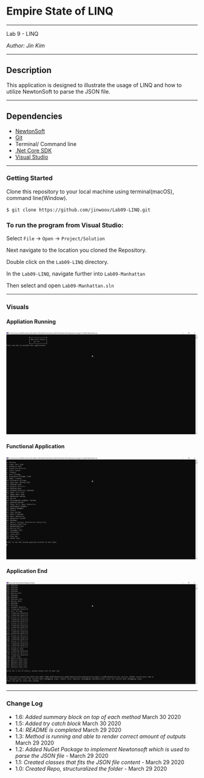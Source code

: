 # Empire State of LINQ
----

Lab 9 - LINQ

*Author: Jin Kim*

----

## Description

This application is designed to illustrate the usage of LINQ and how to utilize NewtonSoft to parse the JSON file.

---
## Dependencies

- [NewtonSoft](https://www.newtonsoft.com/json/help/html/Introduction.htm)
- [Git](https://git-scm.com/)
- Terminal/ Command line
- [.Net Core SDK](https://dotnet.microsoft.com/download)
- [Visual Studio](https://docs.microsoft.com/en-us/visualstudio/releases/2019/release-notes)

---
### Getting Started
Clone this repository to your local machine using terminal(macOS), command line(Window).

```
$ git clone https://github.com/jinwoov/Lab09-LINQ.git
```

### To run the program from Visual Studio:
Select ```File``` -> ```Open``` -> ```Project/Solution```

Next navigate to the location you cloned the Repository.

Double click on the ```Lab09-LINQ``` directory.

In the `Lab09-LINQ`, navigate further into `Lab09-Manhattan`

Then select and open ```Lab09-Manhattan.sln```

---
### Visuals

#### Appliation Running
![Application](./assets/images/application-start.png)

#### Functional Application
![Application running](./assets/images/functional-application.png)

#### Application End
![Unit testing pass](./assets/images/application-end.png)

---

### Change Log
- 1.6: *Added summary block on top of each method* March 30 2020
- 1.5: *Added try catch block* March 30 2020
- 1.4: *README is completed* March 29 2020
- 1.3: *Method is running and able to render correct amount of outputs* March 29 2020
- 1.2: *Added NuGet Package to implement Newtonsoft which is used to parse the JSON file* - March 29 2020
- 1.1: *Created classes that fits the JSON file content* - March 29 2020  
- 1.0: *Created Repo, structuralized the folder* - March 29 2020  